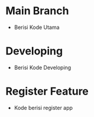 # Main Branch

- Berisi Kode Utama

# Developing

- Berisi Kode Developing

# Register Feature

- Kode berisi register app
